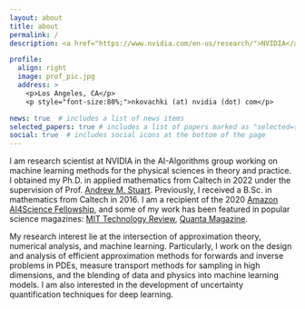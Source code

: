 ```yaml
---
layout: about
title: about
permalink: /
description: <a href="https://www.nvidia.com/en-us/research/">NVIDIA</a>

profile:
  align: right
  image: prof_pic.jpg
  address: >
    <p>Los Angeles, CA</p>
    <p style="font-size:80%;">nkovachki (at) nvidia (dot) com</p>

news: true  # includes a list of news items
selected_papers: true # includes a list of papers marked as "selected={true}"
social: true  # includes social icons at the bottom of the page
---
```

I am research scientist at NVIDIA in the AI-Algorithms group working on machine learning methods for the
physical sciences in theory and practice. I obtained my Ph.D. in applied mathematics 
from Caltech in 2022 under the supervision of Prof. <a href="http://stuart.caltech.edu/">Andrew M. Stuart</a>.
Previously, I received a B.Sc. in mathematics from Caltech in 2016. I am a recipient of the 
2020 <a href="https://www.cms.caltech.edu/academics/honors#amazon">Amazon AI4Science Fellowship</a>,
and some of my work has been featured in popular science magazines:
 <a href="https://www.technologyreview.com/2020/10/30/1011435/ai-fourier-neural-network-cracks-navier-stokes-and-partial-differential-equations/">MIT Technology Review</a>, 
 <a href="https://www.quantamagazine.org/latest-neural-nets-solve-worlds-hardest-equations-faster-than-ever-before-20210419/">Quanta Magazine</a>.

My research interest lie at the intersection of approximation theory, numerical analysis, and machine learning.
Particularly, I work on the design and analysis of efficient approximation methods for forwards and inverse problems
in PDEs, measure transport methods for sampling in high dimensions, and the blending of data and physics into machine 
learning models. I am also interested in the development of uncertainty quantification techniques for deep learning. 

<!--
I work in collaboration with my advisor Prof. <a href="http://stuart.caltech.edu/">Andrew M. Stuart</a>
and have also collaborated with various experts in the fields of machine learning and physical modeling including Prof. <a href="http://tensorlab.cms.caltech.edu/users/anima/">Anima Anandkumar</a>,
Prof. <a href="https://mechmat.caltech.edu/">Kaushik Bhattacharya</a>, Prof. <a href="https://maartendehoop.rice.edu/">Maarten V. de Hoop</a>, 
Prof. <a href="https://uqgroup.mit.edu/">Youssef Marzouk</a>, Prof. <a href="https://millergroup.caltech.edu/Miller_Group/Home.html">Tom Miller</a>, and Prof. <a href="https://math.ethz.ch/sam/the-institute/people/siddhartha-mishra.html">Siddhartha Mishra</a>. I am originally from 
 Sofia, Bulgaria but have lived in the US since 2005 (Atlanta &rarr; LA). I received a B.Sc. in mathematics from Caltech in 2016. I am a recipient of the 
 2020 <a href="https://www.cms.caltech.edu/academics/honors#amazon">Amazon AI4Science Fellowship</a> which recognizes the outstanding work of graduate students
 in machine learning that impacts other scientific fields. My work has been written about in popular science magazines:
 <a href="https://www.technologyreview.com/2020/10/30/1011435/ai-fourier-neural-network-cracks-navier-stokes-and-partial-differential-equations/">MIT Technology Review</a>, 
 <a href="https://www.quantamagazine.org/latest-neural-nets-solve-worlds-hardest-equations-faster-than-ever-before-20210419/">Quanta Magazine</a>, 
 and was recently highlighted in NVIDIA CEO Jensen Huang's GTC 2021  <a href="https://youtu.be/jhDiaUL_RaM?t=2472">keynote address</a>. 

My broader interest include anything mathematically beautiful or machine learning related.
In particular, I am excited about the <a href="https://arxiv.org/pdf/2012.14501.pdf">approximation theory</a> of neural networks, the
application of data-driven techniques to <a href="https://discovery.ucl.ac.uk/id/eprint/10083845/7/Arridge_Solving%20inverse%20problems%20using%20data-driven%20models_VoR.pdf">inverse problems</a>, 
the theory and application of <a href="https://arxiv.org/pdf/2108.08481.pdf">operator learning</a> techniques for imaging and the computational
sciences, and the development of <a href="https://arxiv.org/pdf/1602.05023.pdf">uncertainty quantification</a> techniques with deep neural
networks. I am also interested in the large-scale deployment and integration of learning systems in 
super computers for more efficient physical simulations or in computationally limited hardware 
for consumer and commercial products.

I love spending my free time outdoors whenever possible. I particularly 
enjoy hiking, mountain biking, snowboarding, surfing, and skateboarding.
I've also recently become an avid runner. Indoors, I love experimenting 
with new cooking techniques (recently fermentation), experiencing all forms of 
art and music and badly attempting to create my own, and exploring LA for 
new food and coffee. Last but certainly not least, I love spending time 
with my <a href="/assets/img/nik_shushi.jpg" target="_blank">amazing dog.</a>

 <i>I am currently on the job market!</i> Please find my <a href="/assets/pdf/kovachki_cv.pdf" target="_blank">CV</a> and contact me if you think I'd be a good fit for your team.
-->
